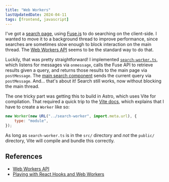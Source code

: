 ```yaml
---
title: "Web Workers"
lastUpdatedDate: 2024-04-11
tags: [frontend, javascript]
---
```


I've got a [search page](/search), using [Fuse.js](https://fusejs.io) to do searching on the client-side.
I wanted to move it to a background thread to improve performance, since searches are sometimes slow enough to block interaction on the main thread.
The [Web Workers API](https://developer.mozilla.org/en-US/docs/Web/API/Web_Workers_API) seems to be the standard way to do that.

Luckily, that was pretty straightforward!
I implemented [`search-worker.ts`](https://github.com/rwblickhan/astro-rwblickhan.org/blob/main/src/search-worker.ts), which listens for messages via `onmessage`, calls the Fuse API to retrieve results given a query, and returns those results to the main page via `postMessage`.
The [main search component](https://github.com/rwblickhan/astro-rwblickhan.org/blob/main/src/components/Search.tsx) sends the current query via `postMessage`.
And... that's about it! Search still works, now without blocking the main thread.

The one tricky part was getting this to build in Astro, which uses Vite for compilation.
That required a quick trip to the [Vite docs](https://vitejs.dev/guide/features.html#web-workers), which explains that I have to create a `Worker` like so:

```javascript
new Worker(new URL("../search-worker", import.meta.url), {
    type: "module",
});
```

As long as `search-worker.ts` is in the `src/` directory and *not* the `public/` directory, Vite will compile and bundle this correctly.

## References

- [Web Workers API](https://developer.mozilla.org/en-US/docs/Web/API/Web_Workers_API)
- [Playing with React Hooks and Web Workers](https://blog.axlight.com/posts/playing-with-react-hooks-and-web-workers/)